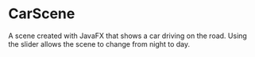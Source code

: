 # CarScene
A scene created with JavaFX that shows a car driving on the road.
Using the slider allows the scene to change from night to day.
